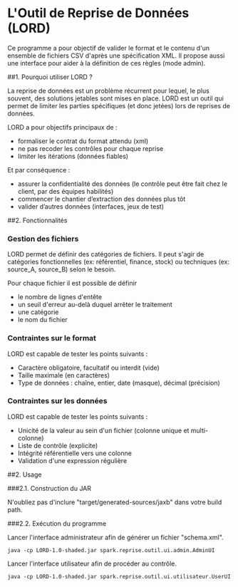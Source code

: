 # L'Outil de Reprise de Données (LORD)

Ce programme a pour objectif de valider le format et le contenu d'un ensemble de fichiers CSV d'après une spécification XML. Il propose aussi une interface pour aider à la définition de ces règles (mode admin).

##1. Pourquoi utiliser LORD ?

La reprise de données est un problème récurrent pour lequel, le plus souvent, des solutions jetables sont mises en place. LORD est un outil qui permet de limiter les parties spécifiques (et donc jetées) lors de reprises de données.

LORD a pour objectifs principaux de :
* formaliser le contrat du format attendu (xml)
* ne pas recoder les contrôles pour chaque reprise
* limiter les itérations (données fiables)

Et par conséquence :
* assurer la confidentialité des données (le contrôle peut être fait chez le client, par des équipes habilités)
* commencer le chantier d’extraction des données plus tôt
* valider d’autres données (interfaces, jeux de test)

##2. Fonctionnalités

###	Gestion des fichiers

LORD permet de définir des catégories de fichiers. Il peut s'agir de catégories fonctionnelles (ex: référentiel, finance, stock) ou techniques (ex: source_A, source_B) selon le besoin.

Pour chaque fichier il est possible de définir
* le nombre de lignes d'entête
* un seuil d'erreur au-delà duquel arrêter le traitement
* une catégorie
* le nom du fichier    
	
### Contraintes sur le format

LORD est capable de tester les points suivants :
* Caractère obligatoire, facultatif ou interdit (vide)
* Taille maximale (en caractères)
* Type de données  : chaîne, entier, date (masque), décimal (précision)

### Contraintes sur les données

LORD est capable de tester les points suivants :
* Unicité de la valeur au sein d'un fichier (colonne unique et multi-colonne)
* Liste de contrôle (explicite)
* Intégrité référentielle vers une colonne
* Validation d'une expression régulière
	
##2. Usage

###2.1. Construction du JAR

N'oubliez pas d'inclure "target/generated-sources/jaxb" dans votre build path.

###2.2. Exécution du programme

Lancer l'interface administrateur afin de générer un fichier "schema.xml".
```
java -cp LORD-1.0-shaded.jar spark.reprise.outil.ui.admin.AdminUI 
```

Lancer l'interface utilisateur afin de procéder au contrôle.
```
java -cp LORD-1.0-shaded.jar spark.reprise.outil.ui.utilisateur.UserUI
```
